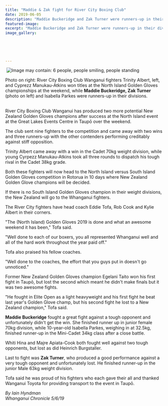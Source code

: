 ```yaml
---
title: "Maddie & Zak fight for River City Boxing Club"
date: 2019-06-05
description: "Maddie Buckeridge and Zak Turner were runners-up in their divisions at the North Island Golden Gloves Championships..."
featured-image: 
excerpt: "Maddie Buckeridge and Zak Turner were runners-up in their divisions at the North Island Golden Gloves Championships."
image_gallery:
    
    
    
    
    
---
```


<p>&nbsp;<img src="https://scontent-syd2-1.xx.fbcdn.net/v/t1.0-9/62417269_2251585071557325_6133675544543232000_n.jpg?_nc_cat=106&amp;_nc_eui2=AeFaqPti01ABpNfQAB3OiyEl5b8ceFDl4WBk877XCFOopaToJK5FvkV7WdE9rsO1iuQS6vOvMT9BCMxeehX0dIldVzUJJuTc1R_B3PAHwljPHw&amp;_nc_ht=scontent-syd2-1.xx&amp;oh=8bc71d2f3e0a57b0fe4e7fe34df341fa&amp;oe=5D8D5509" alt="Image may contain: 6 people, people smiling, people standing" /></p>
<p>Photo on right: River City Boxing Club Wanganui fighters Trinity Albert, left, and Cyprezz Manukau-Atkins won titles at the North Island Golden Gloves championships at the weekend, while <strong>Maddie Buckeridge, Zak Turner </strong>(photo on left)<strong>&nbsp;</strong>and Isabella Parkes were runners-up in their divisions.</p>
<p><br />River City Boxing Club Wanganui has produced two more potential New Zealand Golden Gloves champions after success at the North Island event at the Great Lakes Events Centre in Taupō over the weekend.</p>
<p>The club sent nine fighters to the competition and came away with two wins and three runners-up with the other contenders performing creditably against stiff opposition.</p>
<p>Trinity Albert came away with a win in the Cadet 70kg weight division, while young Cyrpezz Manukau-Atkins took all three rounds to dispatch his tough rival in the Cadet 38kg grade.</p>
<p>Both these fighters will now head to the North Island&nbsp;versus South Island Golden Gloves competition in Rotorua in 10 days where New Zealand Golden Glove champions will be decided.</p>
<p class="qhgitxhtog1">If there is no South Island Golden Gloves champion in their weight divisions, the New Zealand will go to the Whanganui fighters.</p>
<p class="qhgitxhtog1">The River City fighters have head coach Eddie Tofa, Rob Cook and Kylie Albert in their corners.</p>
<p class="qhgitxhtog1">"The (North Island) Golden Gloves 2019 is done and what an awesome weekend it has been," Tofa said.</p>
<p class="qhgitxhtog1">"Well done to each of our boxers, you all represented Whanganui well and all of the hard work throughout the year paid off."</p>
<p class="qhgitxhtog1">Tofa also praised his fellow coaches.</p>
<p class="qhgitxhtog1">"Well done to the coaches, the effort that you guys put in doesn't go unnoticed."</p>
<p>Former New Zealand Golden Gloves champion Egelani Taito won his first fight in Taupō, but lost the second which meant he didn't make finals but it was two awesome fights.</p>
<p class="qhgitxhtog1"><span>"He fought in Elite Open as a light heavyweight and his first fight he beat last year's Golden Glove champ, but his second fight he lost to a New Zealand champion," Tofa said.</span></p>
<p class="qhgitxhtog1"><span><strong>Maddie Buckeridge</strong> fought a great fight against a tough opponent and unfortunately didn't get the win. She finished runner up in junior female 70kg division, while 10-year-old Isabella Parkes, weighing in at 32.5kg, finished runner-up in the Mini-Cadet 34kg class after a close battle.</span></p>
<p class="qhgitxhtog1"><span>Whiti Hina and Majre Apiata-Cook both fought well against two tough opponents, but lost as did Heinrich Burgstaller.</span></p>
<p class="qhgitxhtog1"><span>Last to fight was <strong>Zak Turner</strong>, who produced a good performance against a very tough opponent and unfortunately lost. He finished runner-up in the junior Male 63kg weight division.</span></p>
<p class="qhgitxhtog1"><span>Tofa said he was proud of his fighters who each gave their all and thanked Wanganui Toyota for providing transport to the event in Taupō.</span></p>
<p class="qhgitxhtog1"><em>By Iain Hyndman</em><br /><em>Whanganui Chronicle 5/6/19</em></p>

